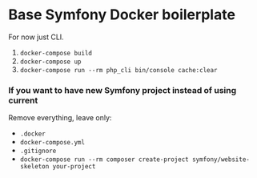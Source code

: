 # Base Symfony Docker boilerplate

For now just CLI.

1. `docker-compose build`
2. `docker-compose up`
3. `docker-compose run --rm php_cli bin/console cache:clear`

### If you want to have new Symfony project instead of using current
Remove everything, leave only:
* `.docker`
* `docker-compose.yml`
* `.gitignore`
* `docker-compose run --rm composer create-project symfony/website-skeleton your-project`